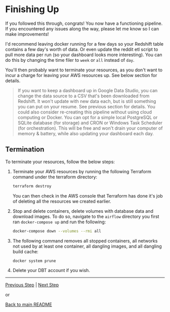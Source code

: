 # Finishing Up

If you followed this through, congrats! You now have a functioning pipeline. If you encountered any issues along the way, please let me know so I can make improvements!

I'd recommend leaving docker running for a few days so your Redshift table contains a few day's worth of data. Or even update the reddit etl script to pull more data per run (so your dashboard looks more interesting). You can do this by changing the time filer to `week` or `all` instead of `day`.

You'll then probably want to terminate your resources, as you don't want to incur a charge for leaving your AWS resources up. See below section for details.

>If you want to keep a dashboard up in Google Data Studio, you can change the data source to a CSV that's been downloaded from Redshift. It won't update with new data each, but is still something you can put on your resume. See previous section for details. You could also consider re-creating this pipeline without using cloud computing or Docker. You can opt for a simple local PostgreSQL or SQLite database (for storage) and CRON or Windows Task Scheduler (for orchestration). This will be free and won't drain your computer of memory & battery, while also updating your dashboard each day.


## Termination

To terminate your resources, follow the below steps:


1. Terminate your AWS resources by running the following Terraform command under the terraform directory:

    ```bash
    terraform destroy
    ```

    You can then check in the AWS console that Terraform has done it's job of deleting all the resources we created earlier.


1. Stop and delete containers, delete volumes with database data and download images. To do so, navigate to the `airflow` directory you first ran `docker-compose up` and run the following:

    ```bash
    docker-compose down --volumes --rmi all
    ```

1. The following command removes all stopped containers, all networks not used by at least one container, all dangling images, and all dangling build cache:

    ```bash
    docker system prune
    ```

1. Delete your DBT account if you wish.

---

[Previous Step](visualisation.md) | [Next Step](improvements.md)

or

[Back to main README](../README.md)
